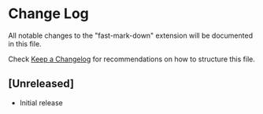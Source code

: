 # Change Log

All notable changes to the "fast-mark-down" extension will be documented in this file.

Check [Keep a Changelog](http://keepachangelog.com/) for recommendations on how to structure this file.

## [Unreleased]

- Initial release